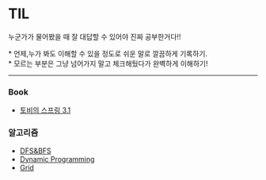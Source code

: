 # TIL


누군가가 물어봤을 때 잘 대답할 수 있어야 진짜 공부한거다!!</br>

\*  언제,누가 봐도 이해할 수 있을 정도로 쉬운 말로 깔끔하게 기록하기.</br>
\*  모르는 부분은 그냥 넘어가지 말고 체크해뒀다가 완벽하게 이해하기!</br>

---
### Book
* [토비의 스프링 3.1](https://github.com/leunj8751/TIL/tree/main/book/%ED%86%A0%EB%B9%84%EC%9D%98%EC%8A%A4%ED%94%84%EB%A7%813.1)

### 알고리즘
  * [DFS&BFS](https://github.com/leunj8751/TIL/tree/main/Algorithm/DFS%26BFS)
  * [Dynamic Programming](https://github.com/leunj8751/TIL/tree/main/Algorithm/Dynamic%20Programming)
  * [Grid](https://github.com/leunj8751/TIL/tree/main/Algorithm/Grid)
  
